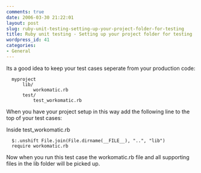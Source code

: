 ```yaml
---
comments: true
date: 2006-03-30 21:22:01
layout: post
slug: ruby-unit-testing-setting-up-your-project-folder-for-testing
title: Ruby unit testing - Setting up your project folder for testing
wordpress_id: 41
categories:
- General
---
```


Its a good idea to keep your test cases seperate from your production code:


    
    
      myproject
          lib/
              workomatic.rb
          test/
              test_workomatic.rb
    



When you have your project setup in this way add the following line to the top of your test cases:

Inside test_workomatic.rb

    
    
      $:.unshift File.join(File.dirname(__FILE__), "..", "lib")
      require workomatic.rb
    



Now when you run this test case the workomatic.rb file and all supporting files in the lib folder will be picked up.
